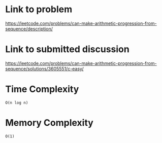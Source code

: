 # Link to problem
https://leetcode.com/problems/can-make-arithmetic-progression-from-sequence/description/

# Link to submitted discussion
https://leetcode.com/problems/can-make-arithmetic-progression-from-sequence/solutions/3605551/c-easy/

# Time Complexity
`O(n log n)`

# Memory Complexity
`O(1)`
